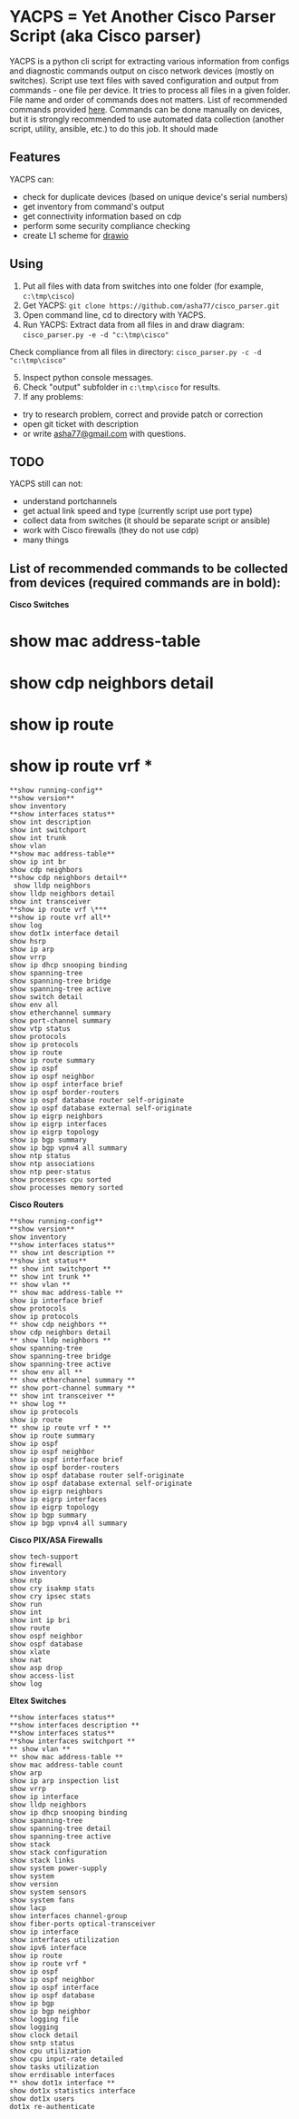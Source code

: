 # YACPS = Yet Another Cisco Parser Script  (aka Cisco parser)

YACPS is a python cli script for extracting various information from configs and diagnostic commands output on cisco network devices (mostly on switches). 
Script use text files with saved configuration and output from commands  - one file per device. It tries to process all files in a given folder. 
File name and order of commands does not matters. 
List of recommended commands provided [here](https://github.com/asha77/cisco_parser/blob/master/README.md#list-of-recommended-commands-to-be-collected-from-devices-required-commands-are-in-bold).
Commands can be done manually on devices, but it is strongly recommended to use automated data collection (another script, utility, ansible, etc.) to do this job. It should made   


## Features
YACPS can:
- check for duplicate devices (based on unique device's serial numbers)
- get inventory from command's output
- get connectivity information based on cdp
- perform some security compliance checking 
- create L1 scheme for [drawio](https://app.diagrams.net)


## Using
1. Put all files with data from switches into one folder (for example, `c:\tmp\cisco`)
2. Get YACPS: 
`git clone https://github.com/asha77/cisco_parser.git`
3. Open command line, cd to directory with YACPS.
4. Run YACPS:
Extract data from all files in and draw diagram:
`cisco_parser.py -e -d "c:\tmp\cisco"`

Check compliance from all files in directory:
`cisco_parser.py -c -d "c:\tmp\cisco"`


5. Inspect python console messages.
6. Check "output" subfolder in `c:\tmp\cisco` for results.
7. If any problems:
 - try to research problem, correct and provide patch or correction
 - open git ticket with description
 - or write asha77@gmail.com with questions.


## TODO
YACPS still can not:
- understand portchannels
- get actual link speed and type (currently script use port type)
- collect data from switches (it should be separate script or ansible)
- work with Cisco firewalls (they do not use cdp) 
- many things 




## List of recommended commands to be collected from devices (required commands are in bold):

**Cisco Switches**

# show mac address-table
# show cdp neighbors detail
# show ip route
# show ip route vrf *



```
**show running-config**
**show version**
show inventory
**show interfaces status**
show int description
show int switchport
show int trunk
show vlan
**show mac address-table**
show ip int br
show cdp neighbors
**show cdp neighbors detail**
 show lldp neighbors
show lldp neighbors detail
show int transceiver
**show ip route vrf \***
**show ip route vrf all**
show log
show dot1x interface detail
show hsrp
show ip arp
show vrrp
show ip dhcp snooping binding
show spanning-tree
show spanning-tree bridge
show spanning-tree active
show switch detail
show env all
show etherchannel summary
show port-channel summary
show vtp status
show protocols
show ip protocols
show ip route
show ip route summary
show ip ospf
show ip ospf neighbor
show ip ospf interface brief
show ip ospf border-routers
show ip ospf database router self-originate
show ip ospf database external self-originate
show ip eigrp neighbors
show ip eigrp interfaces
show ip eigrp topology
show ip bgp summary
show ip bgp vpnv4 all summary
show ntp status
show ntp associations
show ntp peer-status
show processes cpu sorted
show processes memory sorted
```

**Cisco Routers**
```
**show running-config**
**show version**
show inventory
**show interfaces status**
** show int description **
**show int status**
** show int switchport **
** show int trunk **
** show vlan **
** show mac address-table **
show ip interface brief
show protocols
show ip protocols
** show cdp neighbors **
show cdp neighbors detail
** show lldp neighbors **
show spanning-tree
show spanning-tree bridge
show spanning-tree active
** show env all **
** show etherchannel summary **
** show port-channel summary **
** show int transceiver **
** show log **
show ip protocols
show ip route
** show ip route vrf * **
show ip route summary
show ip ospf
show ip ospf neighbor
show ip ospf interface brief
show ip ospf border-routers
show ip ospf database router self-originate
show ip ospf database external self-originate
show ip eigrp neighbors
show ip eigrp interfaces
show ip eigrp topology
show ip bgp summary
show ip bgp vpnv4 all summary
```

**Cisco PIX/ASA Firewalls**
```
show tech-support 
show firewall
show inventory 
show ntp
show cry isakmp stats
show cry ipsec stats
show run
show int
show int ip bri
show route
show ospf neighbor
show ospf database 
show xlate
show nat
show asp drop
show access-list
show log
```

**Eltex Switches**
```
**show interfaces status**
**show interfaces description **
**show interfaces status**
**show interfaces switchport **
** show vlan **
** show mac address-table **
show mac address-table count
show arp
show ip arp inspection list
show vrrp
show ip interface
show lldp neighbors
show ip dhcp snooping binding
show spanning-tree
show spanning-tree detail
show spanning-tree active
show stack
show stack configuration
show stack links
show system power-supply
show system
show version
show system sensors
show system fans
show lacp
show interfaces channel-group
show fiber-ports optical-transceiver
show ip interface
show interfaces utilization
show ipv6 interface
show ip route
show ip route vrf *
show ip ospf
show ip ospf neighbor
show ip ospf interface
show ip ospf database
show ip bgp
show ip bgp neighbor
show logging file
show logging
show clock detail 
show sntp status
show cpu utilization
show cpu input-rate detailed
show tasks utilization
show errdisable interfaces
** show dot1x interface **
show dot1x statistics interface
show dot1x users
dot1x re-authenticate
```
